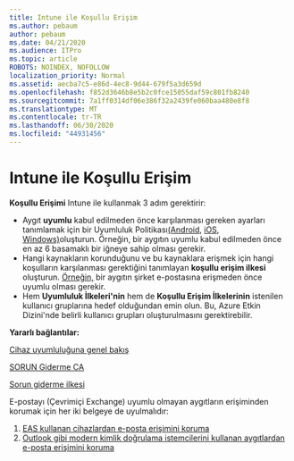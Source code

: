 ```yaml
---
title: Intune ile Koşullu Erişim
ms.author: pebaum
author: pebaum
ms.date: 04/21/2020
ms.audience: ITPro
ms.topic: article
ROBOTS: NOINDEX, NOFOLLOW
localization_priority: Normal
ms.assetid: aecba7c5-e86d-4ec8-9d44-679f5a3d659d
ms.openlocfilehash: f852d3646b8e5b2c0fce15055daf59c801fb8240
ms.sourcegitcommit: 7a1ff0314df06e386f32a2439fe060baa480e8f8
ms.translationtype: MT
ms.contentlocale: tr-TR
ms.lasthandoff: 06/30/2020
ms.locfileid: "44931456"
---
```

# <a name="conditional-access-with-intune"></a>Intune ile Koşullu Erişim

**Koşullu Erişimi** Intune ile kullanmak 3 adım gerektirir:

- Aygıt **uyumlu** kabul edilmeden önce karşılanması gereken ayarları tanımlamak için bir Uyumluluk Politikası[(Android](https://docs.microsoft.com/intune/compliance-policy-create-android), [iOS](https://docs.microsoft.com/intune/compliance-policy-create-ios), [Windows)](https://docs.microsoft.com//intune/compliance-policy-create-windows)oluşturun. Örneğin, bir aygıtın uyumlu kabul edilmeden önce en az 6 basamaklı bir iğneye sahip olması gerekir.
- Hangi kaynakların korunduğunu ve bu kaynaklara erişmek için hangi koşulların karşılanması gerektiğini tanımlayan **koşullu erişim ilkesi** oluşturun.  [Örneğin,](https://docs.microsoft.com/intune/tutorial-protect-email-on-unmanaged-devices#create-conditional-access-policies) bir aygıtın şirket e-postasına erişmeden önce uyumlu olması gerekir.
- Hem **Uyumluluk İlkeleri'nin** hem de **Koşullu Erişim İlkelerinin** istenilen kullanıcı gruplarına hedef olduğundan emin olun. Bu, Azure Etkin Dizini'nde belirli kullanıcı grupları oluşturulmasını gerektirebilir.

**Yararlı bağlantılar:**

[Cihaz uyumluluğuna genel bakış](https://docs.microsoft.com/intune/device-compliance-get-started)

[SORUN Giderme CA](https://docs.microsoft.com/intune/troubleshoot-conditional-access)

[Sorun giderme ilkesi](https://docs.microsoft.com/intune/troubleshoot-policies-in-microsoft-intune)

E-postayı (Çevrimiçi Exchange) uyumlu olmayan aygıtların erişiminden korumak için her iki belgeye de uyulmalıdır:

1. [EAS kullanan cihazlardan e-posta erişimini koruma](https://docs.microsoft.com/intune/tutorial-protect-email-on-unmanaged-devices)
2. [Outlook gibi modern kimlik doğrulama istemcilerini kullanan aygıtlardan e-posta erişimini koruma](https://docs.microsoft.com/intune/tutorial-protect-email-on-enrolled-devices)